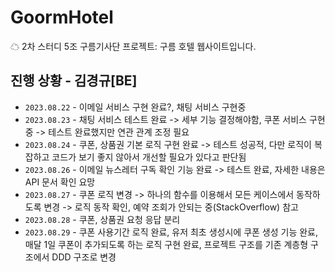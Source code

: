 # GoormHotel
☁ 2차 스터디 5조 구름기사단 프로젝트: 구름 호텔 웹사이트입니다.

## 진행 상황 - 김경규[BE]
- `2023.08.22` - 이메일 서비스 구현 완료?, 채팅 서비스 구현중
- `2023.08.23` - 채팅 서비스 테스트 완료 -> 세부 기능 결정해야함, 쿠폰 서비스 구현중 -> 테스트 완료했지만 연관 관계 조정 필요
- `2023.08.24` - 쿠폰, 상품권 기본 로직 구현 완료 -> 테스트 성공적, 다만 로직이 복잡하고 코드가 보기 좋지 않아서 개선할 필요가 있다고 판단됨
- `2023.08.26` - 이메일 뉴스레터 구독 확인 기능 완료 -> 테스트 완료, 자세한 내용은 API 문서 확인 요망
- `2023.08.27` - 쿠폰 로직 변경 -> 하나의 함수를 이용해서 모든 케이스에서 동작하도록 변경 -> 로직 동작 확인, 예약 조회가 안되는 중(StackOverflow) 참고
- `2023.08.28` - 쿠폰, 상품권 요청 응답 분리
- `2023.08.29` - 쿠폰 사용기간 로직 완료, 유저 최초 생성시에 쿠폰 생성 기능 완료, 매달 1일 쿠폰이 추가되도록 하는 로직 구현 완료, 프로젝트 구조를 기존 계층형 구조에서 DDD 구조로 변경